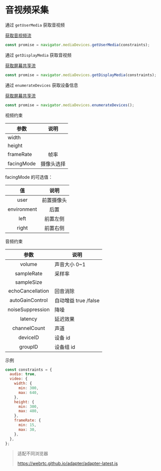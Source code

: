 # 音视频采集

通过 `getUserMedia` 获取音视频

[获取音视频流](./getUserStream.html)

```js
const promise = navigator.mediaDevices.getUserMedia(constraints);
```

通过 `getDisplayMedia` 获取音视频

[获取屏幕共享流](./getDisplayMedia.html)

```js
const promise = navigator.mediaDevices.getDisplayMedia(constraints);
```

通过 `enumerateDevices` 获取设备信息


[获取屏幕共享流](./enumerateDevices.html)

```js
const promise = navigator.mediaDevices.enumerateDevices();
```

视频约束

| 参数       |    说明    |
| ---------- | :--------: |
| width      |            |
| height     |            |
| frameRate  |    帧率    |
| facingMode | 摄像头选择 |

facingMode 的可选值：

|     值      |    说明    |
| :---------: | :--------: |
|    user     | 前置摄像头 |
| environment |    后置    |
|    left     |  前置左侧  |
|    right    |  前置右侧  |

音频约束

|       参数       | 说明                 |
| :--------------: | -------------------- |
|      volume      | 声音大小 0~1         |
|    sampleRate    | 采样率               |
|    sampleSize    |
| echoCancellation | 回音消除             |
| autoGainControl  | 自动增益 true /false |
| noiseSuppression | 降噪                 |
|     latency      | 延迟效果             |
|   channelCount   | 声道                 |
|     deviceID     | 设备 id              |
|     groupID      | 设备组 id            |

示例

```js
const constraints = {
  audio: true,
  video: {
    width: {
      min: 300,
      max: 640,
    },
    height: {
      min: 300,
      max: 480,
    },
    frameRate: {
      min: 15,
      max: 30,
    },
  },
};
```

> 适配不同浏览器
>
> https://webrtc.github.io/adapter/adapter-latest.js
